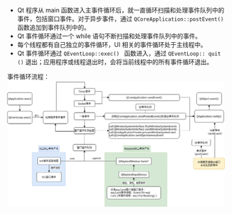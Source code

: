 - Qt 程序从 main 函数进入主事件循环后，就一直循环扫描和处理事件队列中的事件，包括窗口事件。对于异步事件，通过 `QCoreApplication::postEvent()` 函数追加到事件队列中的。
- Qt 事件循环通过一个 while 语句不断扫描和处理事件队列中的事件。
- 每个线程都有自己独立的事件循环，UI 相关的事件循环处于主线程中。
- Qt 事件循环通过 `QEventLoop::exec() ` 函数进入，通过 ` QEventLoop:: quit () ` 退出；应用程序或线程退出时，会将当前线程中的所有事件循环退出。

事件循环流程：
![](Qt.assets/Pasted%20image%2020230818100025.png)